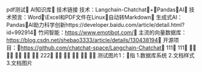 pdf测试
AI知识库
技术链接
技术：Langchain-Chatchat+PandasAI
技术预⾔：Word\Excel和PDF⽂件在Linux⾃动转Markdown
⽣成式AI：PandasAI助⼒科学创新https://developer.baidu.com/article/detail.html?id=992914
⽵间智能：https://www.emotibot.com/
主流的向量数据库：https://blog.csdn.net/shebao3333/article/details/130438194
开源项⽬：https://github.com/chatchat-space/Langchain-Chatchat
111
111     
222     
测试图⽚1：指
1.数据库系统
2.⽂档样式
3.⽂档图⽚